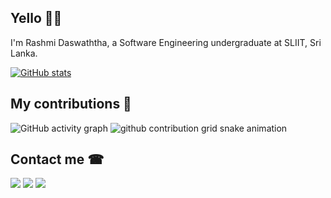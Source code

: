 ## Yello 🙋‍♂️

I'm Rashmi Daswaththa, a Software Engineering undergraduate at SLIIT, Sri Lanka.

[![GitHub stats](https://github-readme-stats.vercel.app/api?username=rashmidaswaththa&show_icons=true&theme=radical&count_private=true)](https://github.com/anuraghazra/github-readme-stats)
<!-- [![Top Langs](https://github-readme-stats.vercel.app/api/top-langs/?username=rashmidaswaththa&show_icons=true&theme=radical&layout=compact)](https://github.com/anuraghazra/github-readme-stats) -->


## My contributions 🎈
![GitHub activity graph](https://activity-graph.herokuapp.com/graph?username=rashmidaswaththa&hide_border=true&theme=redical)
![github contribution grid snake animation](https://raw.githubusercontent.com/rashmidaswaththa/rashmidaswaththa/output/github-contribution-grid-snake.svg)

## Contact me ☎

[<img src="https://img.icons8.com/color/48/000000/gmail-new.png"/>](mailto:rashmidaswaththa@gmail.com)
[<img src="https://img.icons8.com/fluency/48/000000/linkedin.png"/>](www.linkedin.com/in/rashmi-daswaththa-855a50227)
[<img src="https://img.icons8.com/color/48/000000/telegram-app--v1.png"/>]()

<!--
**rashmidaswaththa/rashmidaswaththa** is a ✨ _special_ ✨ repository because its `README.md` (this file) appears on your GitHub profile.

Here are some ideas to get you started:

- 🔭 I’m currently working on ...
- 🌱 I’m currently learning ...
- 👯 I’m looking to collaborate on ...
- 🤔 I’m looking for help with ...
- 💬 Ask me about ...
- 📫 How to reach me: ...
- 😄 Pronouns: ...
- ⚡ Fun fact: ...
-->
